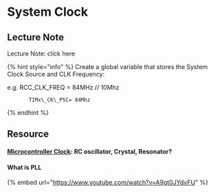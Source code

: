 # System Clock

## Lecture Note

Lecture Note: click here

{% hint style="info" %}
Create a global variable that stores the System Clock Source and CLK Frequency:

e.g.   RCC\_CLK\_FREQ = 84MHz  // 10Mhz 

           TIMx\_CK\_PSC= 84Mhz
{% endhint %}



## Resource

#### [Microcontroller Clock](https://www.4timing.com/microcontrollerclock.pdf): RC oscillator, Crystal, Resonator?

#### What is PLL

{% embed url="https://www.youtube.com/watch?v=A9qt0JYdvFU" %}





